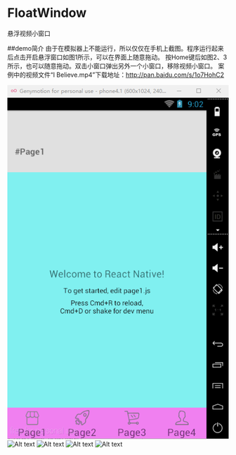 # FloatWindow
悬浮视频小窗口

##demo简介
由于在模拟器上不能运行，所以仅仅在手机上截图。程序运行起来后点击开启悬浮窗口如图1所示，可以在界面上随意拖动。
按Home键后如图2、3所示，也可以随意拖动。双击小窗口弹出另外一个小窗口，移除视频小窗口。
案例中的视频文件“I Believe.mp4”下载地址：http://pan.baidu.com/s/1o7HohC2

![Alt text](https://github.com/DyncKathline/react-native-TabBar/blob/master/screenshots/%E6%95%88%E6%9E%9C%E5%9B%BE.gif)
![Alt text](https://github.com/DyncKathline/FloatWindow/tree/master/screenshots/1.png)
![Alt text](https://github.com/DyncKathline/FloatWindow/tree/master/screenshots/2.png)
![Alt text](https://github.com/DyncKathline/FloatWindow/tree/master/screenshots/3.png)
![Alt text](https://github.com/DyncKathline/FloatWindow/tree/master/screenshots/4.png)

